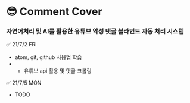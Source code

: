 # &#128526; Comment Cover
### 자연어처리 및 AI를 활용한 유튜브 악성 댓글 블라인드 자동 처리 시스템

&#9989; 21/7/2 FRI
- atom, git, github 사용법 학습
- - 유튜브 api 활용 및 댓글 크롤링

&#9989; 21/7/5 MON
- TODO
